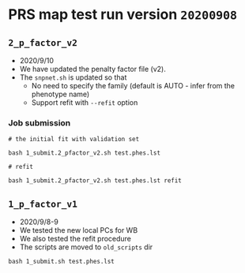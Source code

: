 # PRS map test run version `20200908`

## `2_p_factor_v2`

- 2020/9/10
- We have updated the penalty factor file (v2).
- The `snpnet.sh` is updated so that
  - No need to specify the family (default is AUTO - infer from the phenotype name)
  - Support refit with `--refit` option

### Job submission

```{bash}
# the initial fit with validation set

bash 1_submit.2_pfactor_v2.sh test.phes.lst

# refit

bash 1_submit.2_pfactor_v2.sh test.phes.lst refit
```

## `1_p_factor_v1`

- 2020/9/8-9
- We tested the new local PCs for WB
- We also tested the refit procedure
- The scripts are moved to `old_scripts` dir

```{bash}
bash 1_submit.sh test.phes.lst
```
